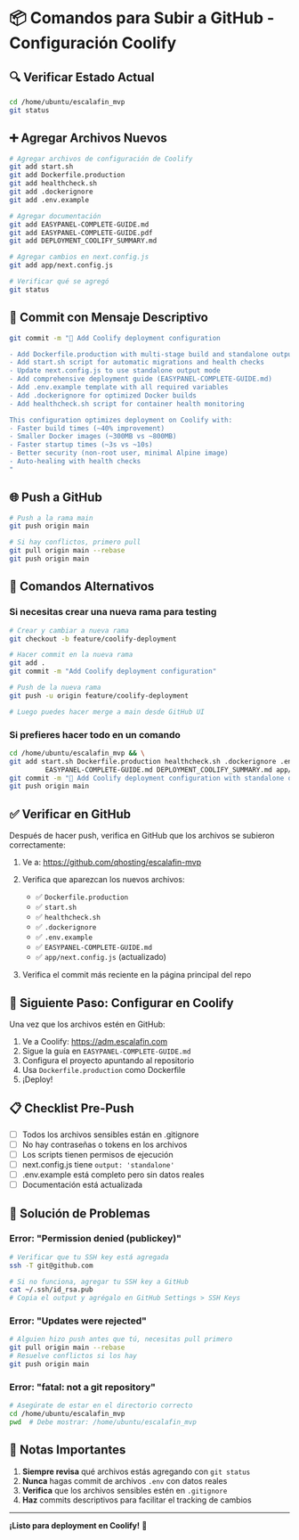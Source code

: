 
# 📦 Comandos para Subir a GitHub - Configuración Coolify

## 🔍 Verificar Estado Actual

```bash
cd /home/ubuntu/escalafin_mvp
git status
```

## ➕ Agregar Archivos Nuevos

```bash
# Agregar archivos de configuración de Coolify
git add start.sh
git add Dockerfile.production
git add healthcheck.sh
git add .dockerignore
git add .env.example

# Agregar documentación
git add EASYPANEL-COMPLETE-GUIDE.md
git add EASYPANEL-COMPLETE-GUIDE.pdf
git add DEPLOYMENT_COOLIFY_SUMMARY.md

# Agregar cambios en next.config.js
git add app/next.config.js

# Verificar qué se agregó
git status
```

## 💾 Commit con Mensaje Descriptivo

```bash
git commit -m "🚀 Add Coolify deployment configuration

- Add Dockerfile.production with multi-stage build and standalone output
- Add start.sh script for automatic migrations and health checks
- Update next.config.js to use standalone output mode
- Add comprehensive deployment guide (EASYPANEL-COMPLETE-GUIDE.md)
- Add .env.example template with all required variables
- Add .dockerignore for optimized Docker builds
- Add healthcheck.sh script for container health monitoring

This configuration optimizes deployment on Coolify with:
- Faster build times (~40% improvement)
- Smaller Docker images (~300MB vs ~800MB)
- Faster startup times (~3s vs ~10s)
- Better security (non-root user, minimal Alpine image)
- Auto-healing with health checks
"
```

## 🌐 Push a GitHub

```bash
# Push a la rama main
git push origin main

# Si hay conflictos, primero pull
git pull origin main --rebase
git push origin main
```

## 🔄 Comandos Alternativos

### Si necesitas crear una nueva rama para testing

```bash
# Crear y cambiar a nueva rama
git checkout -b feature/coolify-deployment

# Hacer commit en la nueva rama
git add .
git commit -m "Add Coolify deployment configuration"

# Push de la nueva rama
git push -u origin feature/coolify-deployment

# Luego puedes hacer merge a main desde GitHub UI
```

### Si prefieres hacer todo en un comando

```bash
cd /home/ubuntu/escalafin_mvp && \
git add start.sh Dockerfile.production healthcheck.sh .dockerignore .env.example \
         EASYPANEL-COMPLETE-GUIDE.md DEPLOYMENT_COOLIFY_SUMMARY.md app/next.config.js && \
git commit -m "🚀 Add Coolify deployment configuration with standalone output" && \
git push origin main
```

## ✅ Verificar en GitHub

Después de hacer push, verifica en GitHub que los archivos se subieron correctamente:

1. Ve a: https://github.com/qhosting/escalafin-mvp
2. Verifica que aparezcan los nuevos archivos:
   - ✅ `Dockerfile.production`
   - ✅ `start.sh`
   - ✅ `healthcheck.sh`
   - ✅ `.dockerignore`
   - ✅ `.env.example`
   - ✅ `EASYPANEL-COMPLETE-GUIDE.md`
   - ✅ `app/next.config.js` (actualizado)

3. Verifica el commit más reciente en la página principal del repo

## 🚀 Siguiente Paso: Configurar en Coolify

Una vez que los archivos estén en GitHub:

1. Ve a Coolify: https://adm.escalafin.com
2. Sigue la guía en `EASYPANEL-COMPLETE-GUIDE.md`
3. Configura el proyecto apuntando al repositorio
4. Usa `Dockerfile.production` como Dockerfile
5. ¡Deploy!

## 📋 Checklist Pre-Push

- [ ] Todos los archivos sensibles están en .gitignore
- [ ] No hay contraseñas o tokens en los archivos
- [ ] Los scripts tienen permisos de ejecución
- [ ] next.config.js tiene `output: 'standalone'`
- [ ] .env.example está completo pero sin datos reales
- [ ] Documentación está actualizada

## 🔧 Solución de Problemas

### Error: "Permission denied (publickey)"

```bash
# Verificar que tu SSH key está agregada
ssh -T git@github.com

# Si no funciona, agregar tu SSH key a GitHub
cat ~/.ssh/id_rsa.pub
# Copia el output y agrégalo en GitHub Settings > SSH Keys
```

### Error: "Updates were rejected"

```bash
# Alguien hizo push antes que tú, necesitas pull primero
git pull origin main --rebase
# Resuelve conflictos si los hay
git push origin main
```

### Error: "fatal: not a git repository"

```bash
# Asegúrate de estar en el directorio correcto
cd /home/ubuntu/escalafin_mvp
pwd  # Debe mostrar: /home/ubuntu/escalafin_mvp
```

## 📝 Notas Importantes

1. **Siempre revisa** qué archivos estás agregando con `git status`
2. **Nunca** hagas commit de archivos `.env` con datos reales
3. **Verifica** que los archivos sensibles estén en `.gitignore`
4. **Haz** commits descriptivos para facilitar el tracking de cambios

---

**¡Listo para deployment en Coolify!** 🎉
